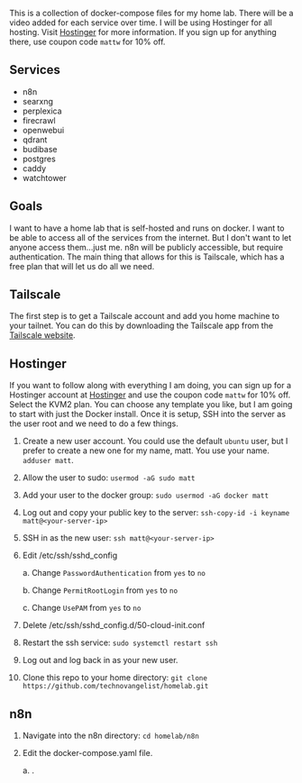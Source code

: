 This is a collection of docker-compose files for my home lab. There will be a video added for each service over time. I will be using Hostinger for all hosting. Visit [Hostinger](https://hostinger.com/mattw) for more information. If you sign up for anything there, use coupon code `mattw` for 10% off.

## Services

- n8n
- searxng
- perplexica
- firecrawl
- openwebui
- qdrant
- budibase
- postgres
- caddy
- watchtower

## Goals

I want to have a home lab that is self-hosted and runs on docker. I want to be able to access all of the services from the internet. But I don't want to let anyone access them...just me. n8n will be publicly accessible, but require authentication. The main thing that allows for this is Tailscale, which has a free plan that will let us do all we need.

## Tailscale

The first step is to get a Tailscale account and add you home machine to your tailnet. You can do this by downloading the Tailscale app from the [Tailscale website](https://tailscale.com/).

## Hostinger

If you want to follow along with everything I am doing, you can sign up for a Hostinger account at [Hostinger](https://hostinger.com/mattw) and use the coupon code `mattw` for 10% off. Select the KVM2 plan. You can choose any template you like, but I am going to start with just the Docker install. Once it is setup, SSH into the server as the user root and we need to do a few things.

1.  Create a new user account. You could use the default `ubuntu` user, but I prefer to create a new one for my name, matt. You use your name. `adduser matt`.
2.  Allow the user to sudo: `usermod -aG sudo matt`
3.  Add your user to the docker group: `sudo usermod -aG docker matt`
4.  Log out and copy your public key to the server: `ssh-copy-id -i keyname matt@<your-server-ip>`
5.  SSH in as the new user: `ssh matt@<your-server-ip>`
6.  Edit /etc/ssh/sshd_config

    a. Change `PasswordAuthentication` from `yes` to `no`

    b. Change `PermitRootLogin` from `yes` to `no`

    c. Change `UsePAM` from `yes` to `no`

7.  Delete /etc/ssh/sshd_config.d/50-cloud-init.conf
8.  Restart the ssh service: `sudo systemctl restart ssh`
9.  Log out and log back in as your new user.
10. Clone this repo to your home directory: `git clone https://github.com/technovangelist/homelab.git`

## n8n

1. Navigate into the n8n directory: `cd homelab/n8n`
2. Edit the docker-compose.yaml file.

   a. .
